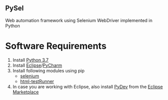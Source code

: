 ## PySel
Web automation framework using Selenium WebDriver implemented in Python

# Software Requirements
1. Install [Python 3.7](https://www.python.org/downloads/)
2. Install [Eclipse](https://www.eclipse.org/downloads/)/[PyCharm](https://www.jetbrains.com/pycharm/download/#section=windows)
3. Install following modules using pip
    - [selenium](https://pypi.org/project/selenium/)
    - [html-testRunner](https://pypi.org/project/html-testRunner/)
4. In case you are working with Eclipse, also install [PyDev](http://www.pydev.org/) from the [Eclipse Marketplace](http://marketplace.eclipse.org/content/pydev-python-ide-eclipse?mpc=true&mpc_state=)



